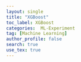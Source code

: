 ```yaml
---
layout: single
title: "XGBoost"
toc_label: XGBoost
categories:  ML-Experiment
tag: [Machine Learning]
author_profile: false
search: true
use_tex: true
---
```



